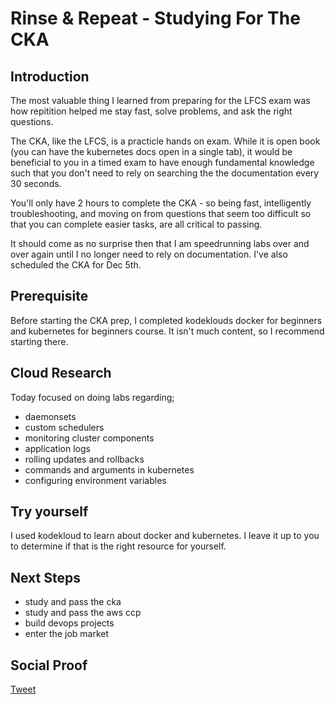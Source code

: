
# Rinse & Repeat - Studying For The CKA

## Introduction

The most valuable thing I learned from preparing for the LFCS exam was how repitition helped me stay fast, solve problems, and ask the right questions.

The CKA, like the LFCS, is a practicle hands on exam. While it is open book (you can have the kubernetes docs open in a single tab), it would be beneficial to you in a timed exam to have enough fundamental knowledge such that you don't need to rely on searching the the documentation every 30 seconds. 

You'll only have 2 hours to complete the CKA - so being fast, intelligently troubleshooting, and moving on from questions that seem too difficult so that you can complete easier tasks, are all critical to passing. 

It should come as no surprise then that I am speedrunning labs over and over again until I no longer need to rely on documentation. I've also scheduled the CKA for Dec 5th.

## Prerequisite

Before starting the CKA prep, I completed kodeklouds docker for beginners and kubernetes for beginners course. It isn't much content, so I recommend starting there.

## Cloud Research

Today focused on doing labs regarding;
- daemonsets
- custom schedulers
- monitoring cluster components
- application logs
- rolling updates and rollbacks
- commands and arguments in kubernetes
- configuring environment variables

## Try yourself

I used kodekloud to learn about docker and kubernetes. I leave it up to you to determine if that is the right resource for yourself.

## Next Steps

- study and pass the cka
- study and pass the aws ccp
- build devops projects
- enter the job market

## Social Proof

[Tweet](https://twitter.com/lrnallday/status/1331656529079099392)
